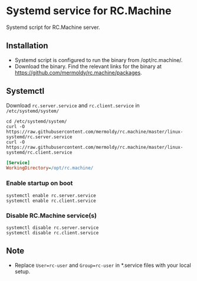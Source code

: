 # Systemd service for RC.Machine

Systemd script for RC.Machine server.

## Installation

- Systemd script is configured to run the binary from /opt/rc.machine/.
- Download the binary. Find the relevant links for the binary at https://github.com/mermoldy/rc.machine/packages.

## Systemctl

Download `rc.server.service` and `rc.client.service`  in `/etc/systemd/system/`

```console
cd /etc/systemd/system/
curl -O https://raw.githubusercontent.com/mermoldy/rc.machine/master/linux-systemd/rc.server.service
curl -O https://raw.githubusercontent.com/mermoldy/rc.machine/master/linux-systemd/rc.client.service
```

```ini
[Service]
WorkingDirectory=/opt/rc.machine/
```

### Enable startup on boot

```console
systemctl enable rc.server.service
systemctl enable rc.client.service
```

### Disable RC.Machine service(s)

```console
systemctl disable rc.server.service
systemctl disable rc.client.service
```

## Note

- Replace ``User=rc-user`` and ``Group=rc-user`` in *.service files with your local setup.
